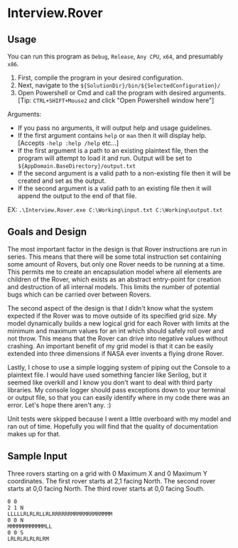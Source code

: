 # Interview.Rover

## Usage

You can run this program as `Debug`, `Release`, `Any CPU`, `x64`, and presumably `x86`.
1. First, compile the program in your desired configuration.
2. Next, navigate to the `${SolutionDir}/bin/${SelectedConfiguration}/`
3. Open Powershell or Cmd and call the program with desired arguments. [Tip: `CTRL+SHIFT+Mouse2` and click "Open Powershell window here"]

Arguments:
* If you pass no arguments, it will output help and usage guidelines.
* If the first argument contains `help` or `man` then it will display help. [Accepts `-help :help /help` etc...]
* If the first argument is a path to an existing plaintext file, then the program will attempt to load it and run. Output will be set to `${AppDomain.BaseDirectory}/output.txt`
* If the second argument is a valid path to a non-existing file then it will be created and set as the output.
* If the second argument is a valid path to an existing file then it will append the output to the end of that file.

EX: `.\Interview.Rover.exe C:\Working\input.txt C:\Working\output.txt`

## Goals and Design

The most important factor in the design is that Rover instructions are run in series. This means that there will be some total instruction set containing some amount of Rovers, but only one Rover needs to be running at a time. This permits me to create an encapsulation model where all elements are children of the Rover, which exists as an abstract entry-point for creation and destruction of all internal models. This limits the number of potential bugs which can be carried over between Rovers.

The second aspect of the design is that I didn't know what the system expected if the Rover was to move outside of its specified grid size. My model dynamically builds a new logical grid for each Rover with limits at the minimum and maximum values for an int which should safely roll over and not throw. This means that the Rover can drive into negative values without crashing. An important benefit of my grid model is that it can be easily extended into three dimensions if NASA ever invents a flying drone Rover.

Lastly, I chose to use a simple logging system of piping out the Console to a plaintext file. I would have used something fancier like Serilog, but it seemed like overkill and I know you don't want to deal with third party libraries. My console logger should pass exceptions down to your terminal or output file, so that you can easily identify where in my code there was an error. Let's hope there aren't any. :)

Unit tests were skipped because I went a little overboard with my model and ran out of time. Hopefully you will find that the quality of documentation makes up for that.

## Sample Input

Three rovers starting on a grid with 0 Maximum X and 0 Maximum Y coordinates.
The first rover starts at 2,1 facing North.
The second rover starts at 0,0 facing North.
The third rover starts at 0,0 facing South.

    0 0
    2 1 N
    LLLLLRLRLRLLRLRRRRRRMRMRMRRMRMMMM
    0 0 N
    MMMMMMMMMMMMLL
    0 0 S
    LRLRLRLRLRLRM
